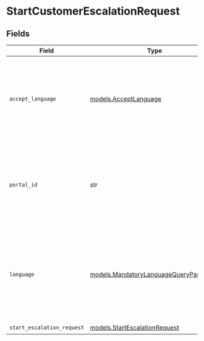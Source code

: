 # StartCustomerEscalationRequest


## Fields

| Field                                                                                                                            | Type                                                                                                                             | Required                                                                                                                         | Description                                                                                                                      | Example                                                                                                                          |
| -------------------------------------------------------------------------------------------------------------------------------- | -------------------------------------------------------------------------------------------------------------------------------- | -------------------------------------------------------------------------------------------------------------------------------- | -------------------------------------------------------------------------------------------------------------------------------- | -------------------------------------------------------------------------------------------------------------------------------- |
| `accept_language`                                                                                                                | [models.AcceptLanguage](../models/acceptlanguage.md)                                                                             | :heavy_check_mark:                                                                                                               | The Language locale accepted by the client (used for locale specific fields in resource representation and in error responses).  | en-US                                                                                                                            |
| `portal_id`                                                                                                                      | *str*                                                                                                                            | :heavy_check_mark:                                                                                                               | The ID of the portal being accessed.<br><br>A portal ID is composed of a 2-4 letter prefix, followed by a dash and 4-15 digits.  | PROD-1000                                                                                                                        |
| `language`                                                                                                                       | [models.MandatoryLanguageQueryParameter](../models/mandatorylanguagequeryparameter.md)                                           | :heavy_check_mark:                                                                                                               | The language used for fetching the details of a resource. Resources available in different languages may differ from each other. | en-US                                                                                                                            |
| `start_escalation_request`                                                                                                       | [models.StartEscalationRequest](../models/startescalationrequest.md)                                                             | :heavy_check_mark:                                                                                                               | N/A                                                                                                                              |                                                                                                                                  |